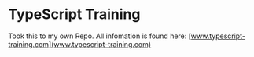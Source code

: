 # TypeScript Training

Took this to my own Repo. All infomation is found here:
[www.typescript-training.com](www.typescript-training.com)

